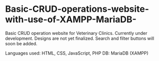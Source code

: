 # Basic-CRUD-operations-website-with-use-of-XAMPP-MariaDB-
Basic CRUD operation website for Veterinary Clinics.
Currently under development. Designs are not yet finalized. Search and filter buttons will soon be added.

Languages used: HTML, CSS, JavaScript, PHP
DB: MariaDB (XAMPP)
